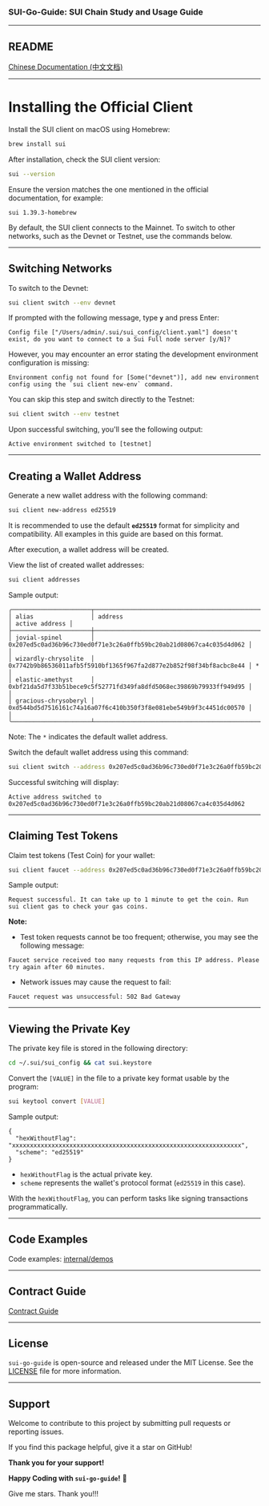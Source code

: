 ### SUI-Go-Guide: SUI Chain Study and Usage Guide

---

## **README**

[Chinese Documentation (中文文档)](README.zh.md)

---

# **Installing the Official Client**

Install the SUI client on macOS using Homebrew:

```bash
brew install sui
```

After installation, check the SUI client version:

```bash
sui --version
```

Ensure the version matches the one mentioned in the official documentation, for example:

```text
sui 1.39.3-homebrew
```

By default, the SUI client connects to the Mainnet. To switch to other networks, such as the Devnet or Testnet, use the commands below.

---

## **Switching Networks**

To switch to the Devnet:

```bash
sui client switch --env devnet
```

If prompted with the following message, type **`y`** and press Enter:

```text
Config file ["/Users/admin/.sui/sui_config/client.yaml"] doesn't exist, do you want to connect to a Sui Full node server [y/N]?
```

However, you may encounter an error stating the development environment configuration is missing:

```text
Environment config not found for [Some("devnet")], add new environment config using the `sui client new-env` command.
```

You can skip this step and switch directly to the Testnet:

```bash
sui client switch --env testnet
```

Upon successful switching, you'll see the following output:

```text
Active environment switched to [testnet]
```

---

## **Creating a Wallet Address**

Generate a new wallet address with the following command:

```bash
sui client new-address ed25519
```

It is recommended to use the default **`ed25519`** format for simplicity and compatibility. All examples in this guide are based on this format.

After execution, a wallet address will be created.

View the list of created wallet addresses:

```bash
sui client addresses
```

Sample output:

```text
╭──────────────────────┬────────────────────────────────────────────────────────────────────┬────────────────╮
│ alias                │ address                                                            │ active address │
├──────────────────────┼────────────────────────────────────────────────────────────────────┼────────────────┤
│ jovial-spinel        │ 0x207ed5c0ad36b96c730ed0f71e3c26a0ffb59bc20ab21d08067ca4c035d4d062 │                │
│ wizardly-chrysolite  │ 0x7742b9b86536011afb5f5910bf1365f967fa2d877e2b852f98f34bf8acbc8e44 │ *              │
│ elastic-amethyst     │ 0xbf21da5d7f33b51bece9c5f52771fd349fa8dfd5068ec39869b79933ff949d95 │                │
│ gracious-chrysoberyl │ 0xd544bd5d7516161c74a16a07f6c410b350f3f8e081ebe549b9f3c4451dc00570 │                │
╰──────────────────────┴────────────────────────────────────────────────────────────────────┴────────────────╯
```

Note: The `*` indicates the default wallet address.

Switch the default wallet address using this command:

```bash
sui client switch --address 0x207ed5c0ad36b96c730ed0f71e3c26a0ffb59bc20ab21d08067ca4c035d4d062
```

Successful switching will display:

```text
Active address switched to 0x207ed5c0ad36b96c730ed0f71e3c26a0ffb59bc20ab21d08067ca4c035d4d062
```

---

## **Claiming Test Tokens**

Claim test tokens (Test Coin) for your wallet:

```bash
sui client faucet --address 0x207ed5c0ad36b96c730ed0f71e3c26a0ffb59bc20ab21d08067ca4c035d4d062
```

Sample output:

```text
Request successful. It can take up to 1 minute to get the coin. Run sui client gas to check your gas coins.
```

**Note:**
- Test token requests cannot be too frequent; otherwise, you may see the following message:

```text
Faucet service received too many requests from this IP address. Please try again after 60 minutes.
```

- Network issues may cause the request to fail:

```text
Faucet request was unsuccessful: 502 Bad Gateway
```

---

## **Viewing the Private Key**

The private key file is stored in the following directory:

```bash
cd ~/.sui/sui_config && cat sui.keystore
```

Convert the `[VALUE]` in the file to a private key format usable by the program:

```bash
sui keytool convert [VALUE]
```

Sample output:

```text
{
  "hexWithoutFlag": "xxxxxxxxxxxxxxxxxxxxxxxxxxxxxxxxxxxxxxxxxxxxxxxxxxxxxxxxxxxxxxxx",
  "scheme": "ed25519"
}
```

- `hexWithoutFlag` is the actual private key.
- `scheme` represents the wallet's protocol format (`ed25519` in this case).

With the `hexWithoutFlag`, you can perform tasks like signing transactions programmatically.

---

## **Code Examples**

Code examples: [internal/demos](internal/demos)

---

## **Contract Guide**

[Contract Guide](SUI-MOVE.md)

---

## License

`sui-go-guide` is open-source and released under the MIT License. See the [LICENSE](LICENSE) file for more information.

---

## Support

Welcome to contribute to this project by submitting pull requests or reporting issues.

If you find this package helpful, give it a star on GitHub!

**Thank you for your support!**

**Happy Coding with `sui-go-guide`!** 🎉

Give me stars. Thank you!!!
